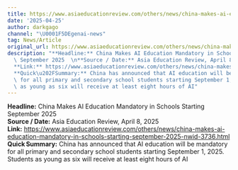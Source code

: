 ```yaml
---
title: https://www.asiaeducationreview.com/others/news/china-makes-ai-education-mandatory-in-schools-starting-september-2025-nwid-3736.html
date: '2025-04-25'
author: darkgago
channel: "\U0001F5DEgenai-news"
tag: News/Article
original_url: https://www.asiaeducationreview.com/others/news/china-makes-ai-education-mandatory-in-schools-starting-september-2025-nwid-3736.html
description: "**Headline:** China Makes AI Education Mandatory in Schools Starting\
  \ September 2025  \n**Source / Date:** Asia Education Review, April 8, 2025  \n\
  **Link:** https://www.asiaeducationreview.com/others/news/china-makes-ai-education-mandatory-in-schools-starting-september-2025-nwid-3736.html\n\
  **Quick\u202FSummary:** China has announced that AI education will be mandatory\
  \ for all primary and secondary school students starting September 1, 2025. Students\
  \ as young as six will receive at least eight hours of AI"
---
```


**Headline:** China Makes AI Education Mandatory in Schools Starting September 2025  
**Source / Date:** Asia Education Review, April 8, 2025  
**Link:** https://www.asiaeducationreview.com/others/news/china-makes-ai-education-mandatory-in-schools-starting-september-2025-nwid-3736.html
**Quick Summary:** China has announced that AI education will be mandatory for all primary and secondary school students starting September 1, 2025. Students as young as six will receive at least eight hours of AI